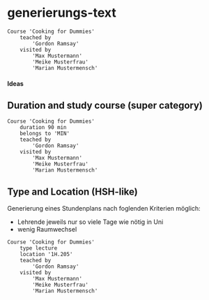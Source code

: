# generierungs-text
```
Course 'Cooking for Dummies'
	teached by 
		'Gordon Ramsay'
	visited by 
		'Max Mustermann'
		'Meike Musterfrau'
		'Marian Mustermensch'
```

#### Ideas

## Duration and study course (super category)
```
Course 'Cooking for Dummies'
	duration 90 min
	belongs to 'MIN'
	teached by 
		'Gordon Ramsay'
	visited by 
		'Max Mustermann'
		'Meike Musterfrau'
		'Marian Mustermensch'
```
## Type and Location (HSH-like)
Generierung eines Stundenplans nach foglenden Kriterien möglich:  
- Lehrende jeweils nur so viele Tage wie nötig in Uni  
- wenig Raumwechsel

```
Course 'Cooking for Dummies'
	type lecture
	location '1H.205'
	teached by 
		'Gordon Ramsay'
	visited by 
		'Max Mustermann'
		'Meike Musterfrau'
		'Marian Mustermensch'
```
